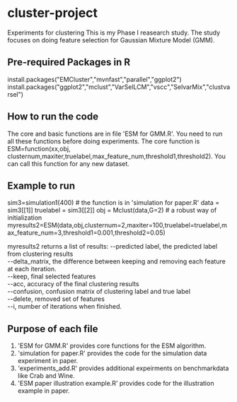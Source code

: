 # cluster-project
Experiments for clustering
This is my Phase I reasearch study. The study focuses on doing feature selection for Gaussian Mixture Model (GMM).

## Pre-required Packages in R
install.packages("EMCluster","mvnfast","parallel","ggplot2")
install.packages("ggplot2","mclust","VarSelLCM","vscc","SelvarMix","clustvarsel")

## How to run the code
The core and basic functions are in file 'ESM for GMM.R'. You need to run all these functions before doing experiments.
The core function is ESM=function(xx,obj, clusternum,maxiter,truelabel,max_feature_num,threshold1,threshold2). You can call this function for any new dataset. 

## Example to run
sim3=simulation1(400) # the function is in 'simulation for paper.R'
data = sim3[[1]]
truelabel = sim3[[2]]
obj = Mclust(data,G=2) # a robust way of initialization
myresults2=ESM(data,obj,clusternum=2,maxiter=100,truelabel=truelabel,max_feature_num=3,threshold1=0.001,threshold2=0.05)


myresults2 returns a list of results:
--predicted label, the predicted label from clustering results \
--delta_matrix, the difference between keeping and removing each feature at each iteration. \
--keep, final selected features \
--acc, accuracy of the final clustering results \
--confusion, confusion matrix of clustering label and true label \
--delete, removed set of features \
--i, number of iterations when finished.

## Purpose of each file
1. 'ESM for GMM.R' provides core functions for the ESM algorithm.
2. 'simulation for paper.R' provides the code for the simulation data experiment in paper.
3. 'experiments_add.R' provides additional expeirments on benchmarkdata like Crab and Wine.
4. 'ESM paper illustration example.R' provides code for the illustration example in paper.

